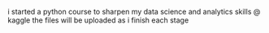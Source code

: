 i started a python course to sharpen my data science and analytics skills @ kaggle
the files will be uploaded as i finish each stage 
